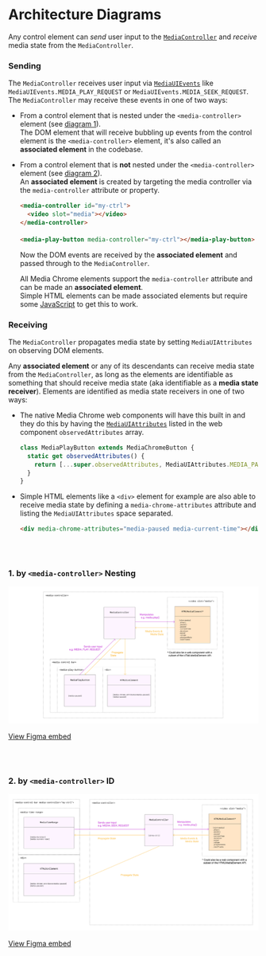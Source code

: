 # Architecture Diagrams

Any control element can _send_ user input to the [`MediaController`](https://github.com/muxinc/media-chrome/blob/main/src/js/media-controller.js#L33) and _receive_ media state from the `MediaController`.

### Sending

The `MediaController` receives user input via [`MediaUIEvents`](https://github.com/muxinc/media-chrome/blob/main/src/js/constants.js#L1) like `MediaUIEvents.MEDIA_PLAY_REQUEST` or `MediaUIEvents.MEDIA_SEEK_REQUEST`. The `MediaController` may receive these events in one of two ways:

- From a control element that is nested under the `<media-controller>` element (see [diagram 1](#1-by-media-controller-nesting)).  
  The DOM element that will receive bubbling up events from the control element is the `<media-controller>` element, it's also called an **associated element** in the codebase.

- From a control element that is **not** nested under the `<media-controller>` element (see [diagram 2](#2-by-media-controller-id)).  
  An **associated element** is created by targeting the media controller via the `media-controller` attribute or property.

  ```html
  <media-controller id="my-ctrl">
    <video slot="media"></video>
  </media-controller>

  <media-play-button media-controller="my-ctrl"></media-play-button>
  ```

  Now the DOM events are received by the **associated element** and passed through to the `MediaController`.

  All Media Chrome elements support the `media-controller` attribute and can be made an **associated element**.  
  Simple HTML elements can be made associated elements but require some [JavaScript](https://github.com/muxinc/media-chrome/blob/main/src/js/media-control-bar.js#L60-L64) to get this to work.

### Receiving

The `MediaController` propagates media state by setting `MediaUIAttributes` on observing DOM elements.

Any **associated element** or any of its descendants can receive media state from the `MediaController`, as long as the elements are identifiable as something that should receive media state (aka identifiable as a **media state receiver**). Elements are identified as media state receivers in one of two ways:

- The native Media Chrome web components will have this built in and they do this by having the [`MediaUIAttributes`](https://github.com/muxinc/media-chrome/blob/main/src/js/constants.js#L24) listed in the web component `observedAttributes` array.

  ```js
  class MediaPlayButton extends MediaChromeButton {
    static get observedAttributes() {
      return [...super.observedAttributes, MediaUIAttributes.MEDIA_PAUSED];
    }
  }
  ```

- Simple HTML elements like a `<div>` element for example are also able to receive media state by defining a `media-chrome-attributes` attribute and listing the `MediaUIAttributes` space separated.

  ```html
  <div media-chrome-attributes="media-paused media-current-time"></div>
  ```

<br>
<br>

### 1\. by `<media-controller>` Nesting

![media chrome diagram](./assets/media-chrome-diagram-media-controller-nesting.png)

[View Figma embed](https://www.figma.com/embed?embed_host=share&url=https%3A%2F%2Fwww.figma.com%2Ffile%2FJfpS4VVSJgvywPHEYAr7Ie%2FMedia-Chrome-Diagrams%3Fnode-id%3D0%253A1)

<br>
<br>

### 2\. by `<media-controller>` ID

![media chrome diagram](./assets/media-chrome-diagram-media-controller-id.png)

[View Figma embed](https://www.figma.com/embed?embed_host=share&url=https%3A%2F%2Fwww.figma.com%2Ffile%2FJfpS4VVSJgvywPHEYAr7Ie%2FMedia-Chrome-Diagrams%3Fnode-id%3D26%253A84)
